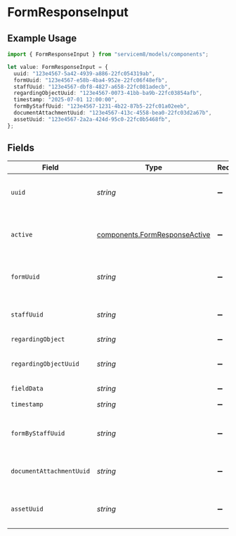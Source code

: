 # FormResponseInput

## Example Usage

```typescript
import { FormResponseInput } from "servicem8/models/components";

let value: FormResponseInput = {
  uuid: "123e4567-5a42-4939-a886-22fc054319ab",
  formUuid: "123e4567-e58b-4ba4-952e-22fc06f48efb",
  staffUuid: "123e4567-dbf8-4827-a658-22fc081adecb",
  regardingObjectUuid: "123e4567-0073-41bb-ba9b-22fc03854afb",
  timestamp: "2025-07-01 12:00:00",
  formByStaffUuid: "123e4567-1231-4b22-87b5-22fc01a02eeb",
  documentAttachmentUuid: "123e4567-413c-4558-bea0-22fc03d2a67b",
  assetUuid: "123e4567-2a2a-424d-95c0-22fc0b5468fb",
};
```

## Fields

| Field                                                                          | Type                                                                           | Required                                                                       | Description                                                                    | Example                                                                        |
| ------------------------------------------------------------------------------ | ------------------------------------------------------------------------------ | ------------------------------------------------------------------------------ | ------------------------------------------------------------------------------ | ------------------------------------------------------------------------------ |
| `uuid`                                                                         | *string*                                                                       | :heavy_minus_sign:                                                             | Unique identifier for this record                                              | 123e4567-5a42-4939-a886-22fc054319ab                                           |
| `active`                                                                       | [components.FormResponseActive](../../models/components/formresponseactive.md) | :heavy_minus_sign:                                                             | Record active/deleted flag.  Valid values are [0,1]                            |                                                                                |
| `formUuid`                                                                     | *string*                                                                       | :heavy_minus_sign:                                                             | N/A                                                                            | 123e4567-e58b-4ba4-952e-22fc06f48efb                                           |
| `staffUuid`                                                                    | *string*                                                                       | :heavy_minus_sign:                                                             | N/A                                                                            | 123e4567-dbf8-4827-a658-22fc081adecb                                           |
| `regardingObject`                                                              | *string*                                                                       | :heavy_minus_sign:                                                             | N/A                                                                            |                                                                                |
| `regardingObjectUuid`                                                          | *string*                                                                       | :heavy_minus_sign:                                                             | N/A                                                                            | 123e4567-0073-41bb-ba9b-22fc03854afb                                           |
| `fieldData`                                                                    | *string*                                                                       | :heavy_minus_sign:                                                             | N/A                                                                            |                                                                                |
| `timestamp`                                                                    | *string*                                                                       | :heavy_minus_sign:                                                             | N/A                                                                            | 2025-07-01 12:00:00                                                            |
| `formByStaffUuid`                                                              | *string*                                                                       | :heavy_minus_sign:                                                             | N/A                                                                            | 123e4567-1231-4b22-87b5-22fc01a02eeb                                           |
| `documentAttachmentUuid`                                                       | *string*                                                                       | :heavy_minus_sign:                                                             | N/A                                                                            | 123e4567-413c-4558-bea0-22fc03d2a67b                                           |
| `assetUuid`                                                                    | *string*                                                                       | :heavy_minus_sign:                                                             | N/A                                                                            | 123e4567-2a2a-424d-95c0-22fc0b5468fb                                           |